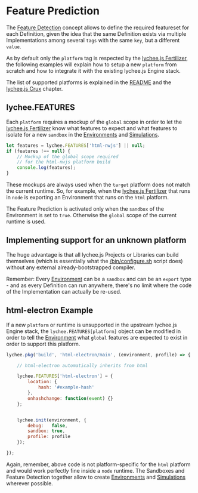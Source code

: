 
# Feature Prediction

The [Feature Detection](./feature-detection.md) concept
allows to define the required featureset for each Definition,
given the idea that the same Definition exists via multiple
Implementations among several `tags` with the same `key`,
but a different `value`.

As by default only the `platform` tag is respected by the
[lychee.js Fertilizer](../software/lycheejs-fertilizer.md),
the following examples will explain how to setup a new
`platform` from scratch and how to integrate it with the
existing lychee.js Engine stack.

The list of supported platforms is explained in the [README](/README.md)
and the [lychee.js Crux](./lycheejs-crux.md) chapter.

## lychee.FEATURES

Each `platform` requires a mockup of the `global` scope in
order to let the [lychee.js Fertilizer](../software/lycheejs-fertilizer.md)
know what features to expect and what features to isolate
for a new `sandbox` in the [Environments](./environments.md)
and [Simulations](./simulations.md).

```javascript
let features = lychee.FEATURES['html-nwjs'] || null;
if (features !== null) {
	// Mockup of the global scope required
	// for the html-nwjs platform build
	console.log(features);
}
```

These mockups are always used when the `target` platform
does not match the current runtime. So, for example, when
the [lychee.js Fertilizer](../software/lycheejs-fertilizer.md)
that runs in `node` is exporting an Environment that runs
on the `html` platform.

The Feature Prediction is activated only when the `sandbox`
of the Environment is set to `true`. Otherwise the `global`
scope of the current runtime is used.

## Implementing support for an unknown platform

The huge advantage is that all lychee.js Projects or Libraries
can build themselves (which is essentially what the [/bin/configure.sh](/bin/configure.sh)
script does) without any external already-bootstrapped compiler.

Remember: Every [Environment](./environments.md) can be a `sandbox`
and can be an `export` type - and as every Definition can run
anywhere, there's no limit where the code of the Implementation
can actually be re-used.

## html-electron Example

If a new `platform` or runtime is unsupported in the upstream
lychee.js Engine stack, the `lychee.FEATURES[platform]` object
can be modified in order to tell the [Environment](./environments.md)
what `global` features are expected to exist in order to support
this platform.

```javascript
lychee.pkg('build', 'html-electron/main', (environment, profile) => {

	// html-electron automatically inherits from html

	lychee.FEATURES['html-electron'] = {
		location: {
			hash: '#example-hash'
		},
		onhashchange: function(event) {}
	};


	lychee.init(environment, {
		debug:   false,
		sandbox: true,
		profile: profile
	});

});
```

Again, remember, above code is not platform-specific for the
`html` platform and would work perfectly fine inside a `node`
runtime. The Sandboxes and Feature Detection together allow
to create [Environments](./environments.md) and [Simulations](./simulations.md)
wherever possible.

